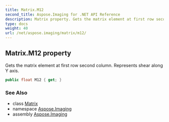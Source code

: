 ```yaml
---
title: Matrix.M12
second_title: Aspose.Imaging for .NET API Reference
description: Matrix property. Gets the matrix element at first row second column. Represents shear along Y axis
type: docs
weight: 40
url: /net/aspose.imaging/matrix/m12/
---
```

## Matrix.M12 property

Gets the matrix element at first row second column. Represents shear along Y axis.

```csharp
public float M12 { get; }
```

### See Also

* class [Matrix](../)
* namespace [Aspose.Imaging](../../matrix/)
* assembly [Aspose.Imaging](../../../)


